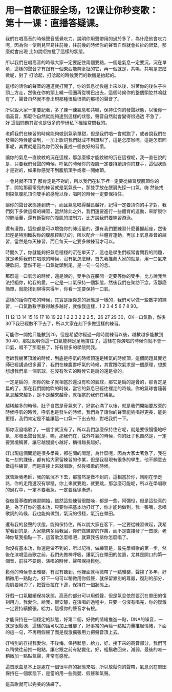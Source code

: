 # 用一首歌征服全场，12课让你秒变歌：第十一课：直播答疑课。

我們在唱高音的時候聲音感覺吃力，說明你用聲帶用的過於多了，為什麼他會吃力呢，因為你一使劑兒容易往前幾，往前幾的時候你的聲音自然就會拉扯的很緊，那麼就會出現 比如說啞拉批了這樣的狀態。

所以我們在唱高音的時候大家一定要記住兩個要點，一個是氣息一定要沉，沉在單填，這樣的聲音才有跟有一個東西能夠牽扯的它，再一個就是，共鳴，共鳴是怎麼做呢，對了 打哈起，打哈起的時候我們的軟餓是抬起的。

這樣的話你的聲音的通道就打開了，你的氣息從後邊上來以後，沿著你的後伯子往頭上方走，然後在你的頭上繞一個圈再從嘴巴出去，這個時候你的整個頭腔共鳴就有了，聲音自然就不會出現那種很扁很擠的那樣的聲音了。

所以說大家一定要記著，多了練一練氣息和共鳴，保持住你的發聲狀態，以後你一唱高音，那麼你自然就能夠達到這樣的狀態，聲音自然就會變得很通透 不急了，好 這個問題其實也是很多的學研私下裡經常問我的。

老師我們在練習的時候能夠做到氣承單甜，但是我們唱一會就跑了，或者說我們在發聲的時候能做到，一加上歌詞我們就成不到單甜了，這是怎麼辦呢，這是怎麼回事呢，其實就是因為你們沒有養成一個良好的習慣。

讓你的氣息一直紋紋的沉在這裡，那怎麼樣才能紋紋的沉在這裡呢，我一直在說的是，只要我們發聲的時候，呼氣的時候你的腹肌一定要持續頂你的雙手，這個狀態才是對的，如果你感覺不到腹肌頂手或者一開始頂。

一會兒就不頂了 那肯定是不對的，所以我們在私下裡一定要從練習腹肌頂你的手，開始那最常見的練習就是氣氣長一，那雙手放在腰肩先探一口氣，嗨 然後找到探氣腹肌頂你雙手的感覺以後，唱阿的時候一定要保持住。

讓你的聲音狀態達到統一，而且氣息唱得越長越好，記得一定要頂你的手才對，我們刻下多做這樣的練習，當然除此之外，我們還要進行一些體育的運動，來斷裂你的肺活量，還有斷裂你的腹肌的控制力，比方說我們要練習游泳。

還有漫跑，這些都是可以增強你的肺活量的，還有我們要練習什麼養握起座，然後起座是特別斷裂你的腹肌控制力的，所以配合一些體育運動，再加上氣息長音的練習，當然是每天練習，而且每天一定要多做練習才可以。

時間久了，你就能夠把氣息穩穩的沉在單天了，這也是學生們經常會問我的問題，就是老師我們在唱歌的時候，沒有氣怎麼辦，首先我推薦大家的就是，用一口氣來硬歌詞，當然不是一口氣從頭到尾，是一句一句的念。

那麼這一口氣念的時候，還是說的，雙手放在腰間一定要等你的雙手，比方說我無法拒絕你，給我的愛，一定是一口氣保持一個狀態，然後我們在聚訪下念，沒那麼簡單，就能找到聊得來得半，你看一定要保持一口氣。

這樣的話你在唱的時候，其實是跟你念的狀態是一樣的，我們可以做一些數字的練習，一口氣數數字數得越多越好，就像我這樣，1 2 3 4 5 6 7 8 90。

11 12 13 14 15 16 17 18 19 22 1 2 2 3 2 2 2 5，26 27 29 30，OK一口氣數，然後30下我已經數不下去了，所以大家在刻下多做這樣的練習。

可能你一開始只能數到20，但是希望你經過一段時間練習以後，越數越多能數到30 40，那就說明你這一口氣能夠足足地撐住了，這樣在你演唱的時候你就不會一口氣，唱不了那麼長了，好有很多的學院問我。

老師我躺著頂說的時候，到底是呼氣的時候頂還是稀氣的時候頂，這個問題其實老師已經講過很多遍了，我們在練腹書呼氣的時候，其實跟吹氣求是一個原理，想想想想我們拿一個氣球，在沒有吹它的時候它是扁的還是骨的。

一定是扁的，那你的肚子就相當於還沒有吹的氣球，那它是扁的是骨的，那肯定是扁的了，那在我們開始吹的時候，當它的氣息已經往裡走的時候，你的氣球會隨著氣息越來越多，是不是越來越骨，就相當於我們在稀氣。

越稀越多的時候，肚子自然是骨氣來了，好當心滿了以後，就是我們開始要放棄的時候呼氣的時候，呼氣也是發生的時候，我們為了讓你的聲音能夠唱得更長，能夠更穩，我們肯定是不能讓這一口氣一下出去的，對吧我們一下。

那你沒發唱歌了，一個字就沒有了，所以我們怎麼保持住它呢，就是要很慢慢地呼氣，那發出聲音就是，嗚，那我們在，往外呼氣的時候，你的肚子也自然是，一定要實境稱著，讓它越慢變小越好，稱得越長越好。

好出現這個問題是很多學員，都在問的問題，為什麼呢，因為大家太著急了，我在每一刻的課後，都有給大家留練習的作業，但是我發現有很多的學生，他不願意去做這些練習，而是直接上來就唱歌，然後唱歌的時候。

就告訴我老師，我的氣沉不下去，那當然是做不到的，這相當於你，剛剛在學走路，你的走路還沒有學穩，你上來就要跑，就要跳，那怎麼可能呢，所以在學唱歌的過程中，一定不要著急，一定要徐徐漸進。

從做最基礎的練習開始，雖然這些練習很酷噪，都是一些，阿彌役，但是這些真的是，為了打你的基本功，只要你把基本功打好了，你才能夠做到，我一張嘴，念唱歌詞的時候，我也能夠做到，氣沉的很穩，氣沉在單田。

還有我的發聲的狀態，能夠保持住，所以說大家在客下，一定要從練習做起，我希望看到的是，大家能夠多給我回，你們做練習的作業，而不是直接發了一首歌，老師你幫我指點一下，這首歌怎麼唱吧，就算我告訴你怎麼唱了。

你沒有基本功，你還是做不到的，所以記得，做練習是，最先學唱歌的第一步，然後在演唱這首歌之前，我們先做神呼吸，讓氣沉在單田的位置，尤其是開口的第一個音，前往不要跑，演唱的時候，聲帶保持鬆弛。

鬆弛的時候會出雅嬰，有沒有聽到，他裡面就稍微帶了一點雅嬰，聲挨了多年，好稍微用一點點力，好下一句可以稍微用你假聲，就保留靠別的尊嚴，復刻的部分，腹肌要用力了，把聲音拉在下邊，保持在一個狀態上。

好戲一口氣繼續保持狀態，高音的部分可以用假聲，但是氣息依然要沉在單田的復刻用力，我愛你，給我，很安靜，在演唱的過程中，只要一句沒有唱完，你的復激一定要持續擴張，給力，這樣你的聲音才有根。

才能保持在一個穩定的狀態，好第二個，好微的情緒推進一點，DNA的嗓音，一就是很鬆弛，這樣的話可以加上雅嬰了，好事當的再給一點點力量推起情緒，下面的這一句，不再用假聲了而是復激擴張用力把聲音頂上去。

好特別的存揚我愛你，不後悔，保持狀態，給力，好，接下來的高音部分，我們可以稍微往前推一點點，讓它跟之前有點變化，好，輕鬚收回來，減弱，最後的唯一稍微加一點點氣聲，非常有感覺。

這首歌曲基本上是處在一個很平靜的狀態來唱，所以放鬆你的聲帶，氣息沉在單田保持在一個狀態下，是當的用一些雅嬰、假聲和氣聲。

這首歌就可以完美的演繹了。